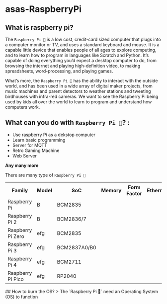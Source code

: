 # asas-RaspberryPi

## What is raspberry pi?
The `Raspberry Pi 🥧`  is a low cost, credit-card sized computer that plugs into a computer monitor or TV, and uses a standard keyboard and mouse. It is a capable little device that enables people of all ages to explore computing, and to learn how to program in languages like Scratch and Python. It’s capable of doing everything you’d expect a desktop computer to do, from browsing the internet and playing high-definition video, to making spreadsheets, word-processing, and playing games. 

What’s more, the `Raspberry Pi 🥧` has the ability to interact with the outside world, and has been used in a wide array of digital maker projects, from music machines and parent detectors to weather stations and tweeting birdhouses with infra-red cameras. We want to see the Raspberry Pi being used by kids all over the world to learn to program and understand how computers work.

## What can you do with `Raspberry Pi 🥧`? :

- Use raspberry Pi as a dekstop computer
- Learn basic programming 
- Server for MQTT
- Retro Gaming Machine
- Web Server

**Any many more**

There are many type of `Raspberry Pi 🥧`

<table>
  <tr>
    <th> Family </th>
    <th> Model </th>
    <th> SoC </th>
    <th> Memory </th> 
    <th> Form Factor </th> 
    <th> Ethernet </th>
    <th> Wireless </th> 
    <th> GPIO </th>
    <th> Released</th>
  </tr>
  <tr>
    <td>Raspberry Pi</td>
    <td>B</td>
    <td>BCM2835</td>
    <td></td>
    <td></td>
    <td></td>
    <td></td>
    <td></td>
    <td></td>
  </tr>
  <tr>
    <td>Raspberry Pi 2</td>
    <td>B</td>
    <td>BCM2836/7</td>
    <td></td>
    <td></td>
    <td></td>
    <td></td>
    <td></td>
    <td></td>
  </tr>
  <tr>
    <td>Raspberry Pi Zero</td>
    <td>efg</td>
    <td>BCM2835</td>
    <td></td>
    <td></td>
    <td></td>
    <td></td>
    <td></td>
    <td></td>
  </tr>
   <tr>
    <td>Raspberry Pi 3</td>
    <td>efg</td>
    <td>BCM2837A0/B0</td>
    <td></td>
    <td></td>
    <td></td>
    <td></td>
    <td></td>
    <td></td>
  </tr>
  <tr>
    <td>Raspberry Pi 4</td>
    <td>efg</td>
    <td>BCM2711</td>
    <td></td>
    <td></td>
    <td></td>
    <td></td>
    <td></td>
    <td></td>
  </tr>
  <tr>
    <td>Raspberry Pi Pico</td>
    <td>efg</td>
    <td>RP2040</td>
    <td></td>
    <td></td>
    <td></td>
    <td></td>
    <td></td>
    <td>2021</td>
  </tr>
</table>
## How to burn the OS?
> The `Raspberry Pi 🥧` need an Operating System (OS) to function

